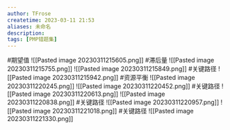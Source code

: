 ```yaml
---
author: TFrose
createtime: 2023-03-11 21:53
aliases: 未命名
description:
tags: [PMP错题集]
---
```


#期望值
![[Pasted image 20230311215605.png]]
#滞后量
![[Pasted image 20230311215755.png]]
![[Pasted image 20230311215849.png]]
#关键路径
![[Pasted image 20230311215942.png]]
#资源平衡
![[Pasted image 20230311220245.png]]
![[Pasted image 20230311220452.png]]
#关键路径 
![[Pasted image 20230311220613.png]]
![[Pasted image 20230311220838.png]]
#关键路径 
![[Pasted image 20230311220957.png]]
![[Pasted image 20230311221018.png]]
#关键路径 
![[Pasted image 20230311221330.png]]